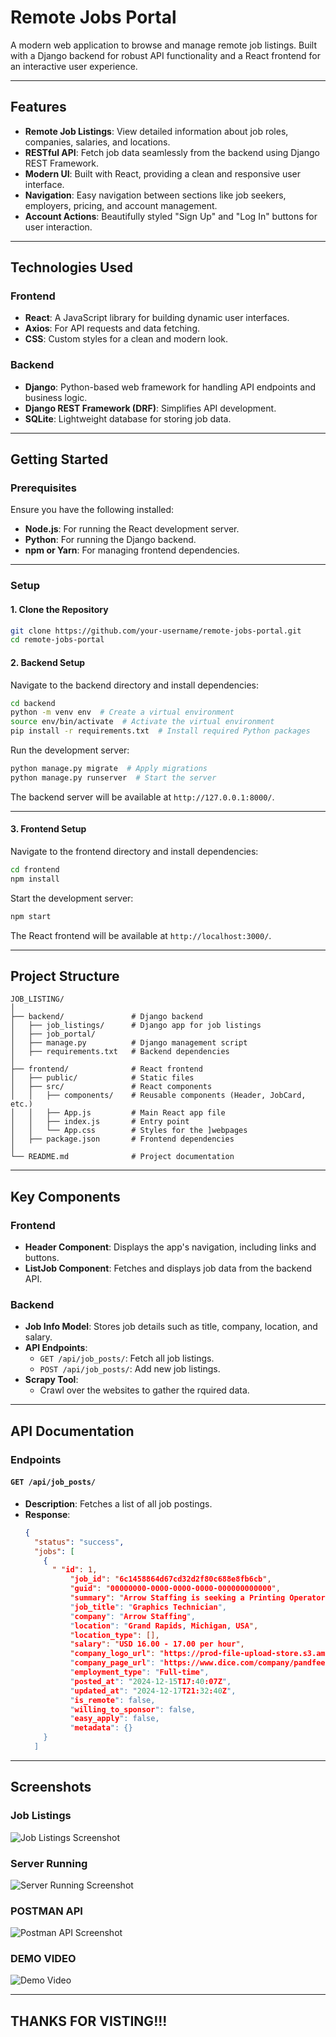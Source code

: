 
# **Remote Jobs Portal**

A modern web application to browse and manage remote job listings. Built with a Django backend for robust API functionality and a React frontend for an interactive user experience.

---

## **Features**
- **Remote Job Listings**: View detailed information about job roles, companies, salaries, and locations.
- **RESTful API**: Fetch job data seamlessly from the backend using Django REST Framework.
- **Modern UI**: Built with React, providing a clean and responsive user interface.
- **Navigation**: Easy navigation between sections like job seekers, employers, pricing, and account management.
- **Account Actions**: Beautifully styled "Sign Up" and "Log In" buttons for user interaction.

---

## **Technologies Used**
### **Frontend**
- **React**: A JavaScript library for building dynamic user interfaces.
- **Axios**: For API requests and data fetching.
- **CSS**: Custom styles for a clean and modern look.

### **Backend**
- **Django**: Python-based web framework for handling API endpoints and business logic.
- **Django REST Framework (DRF)**: Simplifies API development.
- **SQLite**: Lightweight database for storing job data.

---

## **Getting Started**

### **Prerequisites**
Ensure you have the following installed:
- **Node.js**: For running the React development server.
- **Python**: For running the Django backend.
- **npm or Yarn**: For managing frontend dependencies.

---

### **Setup**

#### 1. **Clone the Repository**
```bash
git clone https://github.com/your-username/remote-jobs-portal.git
cd remote-jobs-portal
```

#### 2. **Backend Setup**
Navigate to the backend directory and install dependencies:
```bash
cd backend
python -m venv env  # Create a virtual environment
source env/bin/activate  # Activate the virtual environment
pip install -r requirements.txt  # Install required Python packages
```

Run the development server:
```bash
python manage.py migrate  # Apply migrations
python manage.py runserver  # Start the server
```
The backend server will be available at `http://127.0.0.1:8000/`.

---

#### 3. **Frontend Setup**
Navigate to the frontend directory and install dependencies:
```bash
cd frontend
npm install
```

Start the development server:
```bash
npm start
```
The React frontend will be available at `http://localhost:3000/`.

---

## **Project Structure**

```
JOB_LISTING/
│
├── backend/               # Django backend
│   ├── job_listings/      # Django app for job listings
│   ├── job_portal/        
│   ├── manage.py          # Django management script
│   ├── requirements.txt   # Backend dependencies
│
├── frontend/              # React frontend
│   ├── public/            # Static files
│   ├── src/               # React components
│   │   ├── components/    # Reusable components (Header, JobCard, etc.)
│   │   ├── App.js         # Main React app file
│   │   ├── index.js       # Entry point
│   │   └── App.css        # Styles for the ]webpages
│   ├── package.json       # Frontend dependencies
│
└── README.md              # Project documentation
```

---

## **Key Components**

### **Frontend**
- **Header Component**: Displays the app's navigation, including links and buttons.
- **ListJob Component**: Fetches and displays job data from the backend API.

### **Backend**
- **Job Info Model**: Stores job details such as title, company, location, and salary.
- **API Endpoints**: 
  - `GET /api/job_posts/`: Fetch all job listings.
  - `POST /api/job_posts/`: Add new job listings.
- **Scrapy Tool**: 
  - Crawl over the websites to gather the rquired data.

---

## **API Documentation**

### **Endpoints**
#### `GET /api/job_posts/`
- **Description**: Fetches a list of all job postings.
- **Response**:
  ```json
  {
    "status": "success",
    "jobs": [
      {
        " "id": 1,
            "job_id": "6c1458864d67cd32d2f80c688e8fb6cb",
            "guid": "00000000-0000-0000-0000-000000000000",
            "summary": "Arrow Staffing is seeking a Printing Operator to join our team in Grand Rapids. This is an in-person position focused on operating production equipment to produce and print on various sign components.  Shift: 7:25 AM to 3:55 PM  Wage: $16-$17 per hour  Day-to-Day Responsibilities: Artwork and file preparation.Operating UV flatbed printers, plotters, routers, and related equipment.Loading, unloading, and inspecting parts.Performing additional duties as assigned. Qualifications: Experience using s",
            "job_title": "Graphics Technician",
            "company": "Arrow Staffing",
            "location": "Grand Rapids, Michigan, USA",
            "location_type": [],
            "salary": "USD 16.00 - 17.00 per hour",
            "company_logo_url": "https://prod-file-upload-store.s3.amazonaws.com/Monograms/A.png",
            "company_page_url": "https://www.dice.com/company/pandfeed",
            "employment_type": "Full-time",
            "posted_at": "2024-12-15T17:40:07Z",
            "updated_at": "2024-12-17T21:32:40Z",
            "is_remote": false,
            "willing_to_sponsor": false,
            "easy_apply": false,
            "metadata": {}
      }
    ]


  ```

---

## **Screenshots**
### **Job Listings**
![Job Listings Screenshot](assets/images/job_listing.png)

### **Server Running**
![Server Running Screenshot](assets/images/terminal.png)

### **POSTMAN API**
![Postman API Screenshot](assets/images/postman_api.png)

### **DEMO VIDEO**
![Demo Video](
https://github.com/user-attachments/assets/d71f272a-26b9-4033-85ad-badddc72e7f3
)


---


## **THANKS FOR VISTING!!!**
